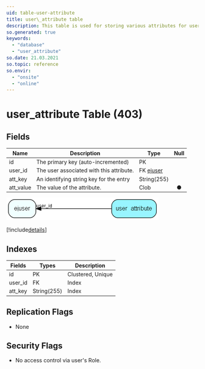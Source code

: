 ```yaml
---
uid: table-user-attribute
title: user\_attribute table
description: This table is used for storing various attributes for users.
so.generated: true
keywords:
  - "database"
  - "user_attribute"
so.date: 21.03.2021
so.topic: reference
so.envir:
  - "onsite"
  - "online"
---
```


# user\_attribute Table (403)

## Fields

| Name | Description | Type | Null |
|------|-------------|------|:----:|
|id|The primary key (auto-incremented)|PK| |
|user\_id|The user associated with this attribute.|FK [ejuser](ejuser.md)| |
|att\_key|An identifying string key for the entry|String(255)| |
|att\_value|The value of the attribute.|Clob|&#x25CF;|


![user_attribute table relationship diagram](./media/user_attribute.png)

[!include[details](./includes/user-attribute.md)]

## Indexes

| Fields | Types | Description |
|--------|-------|-------------|
|id |PK |Clustered, Unique |
|user\_id |FK |Index |
|att\_key |String(255) |Index |

## Replication Flags

* None

## Security Flags

* No access control via user's Role.

